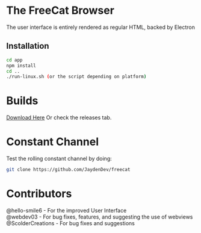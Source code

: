 # The FreeCat Browser
The user interface is entirely rendered as regular HTML, backed by Electron
## Installation
```bash
cd app
npm install
cd ..
./run-linux.sh (or the script depending on platform)
```
# Builds
[Download Here](https://dl.jaydendev.repl.co/freecat)
Or check the releases tab.
# Constant Channel
Test the rolling constant channel by doing:
```bash
git clone https://github.com/JaydenDev/freecat
```
# Contributors
@hello-smile6 - For the improved User Interface \
@webdev03 - For bug fixes, features, and suggesting the use of webviews \
@ScolderCreations - For bug fixes and suggestions
